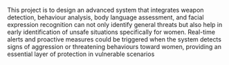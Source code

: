 This project is to design an advanced system that integrates weapon
detection, behaviour analysis, body language assessment, and facial
expression recognition can not only identify general threats but also
help in early identification of unsafe situations specifically for women.
Real-time alerts and proactive measures could be triggered when the
system detects signs of aggression or threatening behaviours toward
women, providing an essential layer of protection in vulnerable
scenarios
